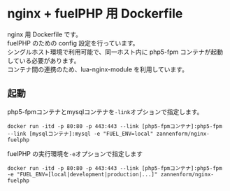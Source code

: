 # nginx + fuelPHP 用 Dockerfile

nginx 用 Dockerfile です。  
fuelPHP のための config 設定を行っています。  
シングルホスト環境で利用可能で、同一ホスト内に php5-fpm コンテナが起動している必要があります。  
コンテナ間の連携のため、lua-nginx-module を利用しています。

## 起動

php5-fpmコンテナとmysqlコンテナを`-link`オプションで指定します。

    docker run -itd -p 80:80 -p 443:443 --link [php5-fpmコンテナ]:php5-fpm --link [mysqlコンテナ]:mysql -e "FUEL_ENV=local" zannenform/nginx-fuelphp

fuelPHP の実行環境を`-e`オプションで指定します 

    docker run -itd -p 80:80 -p 443:443 --link [php5-fpmコンテナ]:php5-fpm -e "FUEL_ENV=[local|development|production|...]" zannenform/nginx-fuelphp

